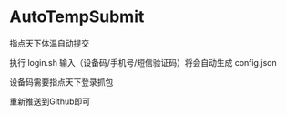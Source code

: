 # AutoTempSubmit
指点天下体温自动提交

执行 login.sh 输入（设备码/手机号/短信验证码）将会自动生成 config.json 

设备码需要指点天下登录抓包

重新推送到Github即可
